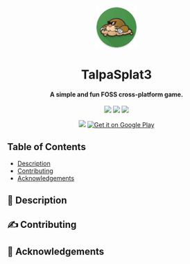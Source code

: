 <p align="center"><img src="./resources/icon.png" width="100"></p>
<h1 align="center">TalpaSplat3</h1>
<h4 align="center">A simple and fun FOSS cross-platform game.</h4>

<p align="center">
<a href="https://github.com/albertomosconi/TalpaSplat3/releases" alt="GitHub release"><img src="https://img.shields.io/github/release/albertomosconi/TalpaSplat3.svg" ></a>
<a href="./LICENSE" alt="License: MIT"><img src="https://img.shields.io/badge/License-MIT-blue.svg"></a>
<a href="https://flame-engine.org" alt="Powered by Flame"><img src="https://img.shields.io/badge/Powered%20by-%F0%9F%94%A5-orange.svg"></a>
</p>

<p align="center">
<a href=""><img alat="Get it on F-Droid" src="https://fdroid.gitlab.io/artwork/badge/get-it-on.png" height="80"></a>
<a href="https://play.google.com/store/apps/details?id=it.albertomosconi.talpasplat3"><img alt="Get it on Google Play" src="https://play.google.com/intl/en_us/badges/images/generic/en_badge_web_generic.png" height="80" ></a>
</p>

## Table of Contents
- [Description](#description "Description")
- [Contributing](#contributing "Contributing")
- [Acknowledgements](#acknowledgements "Acknowledgements")

<h2 name="description">📝 Description</h2>

<h2 name="contributing">✍ Contributing</h2>

<h2 name="acknowledgements">🎉 Acknowledgements</h2>
